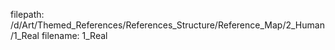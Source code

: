 filepath: /d/Art/Themed_References/References_Structure/Reference_Map/2_Human/1_Real
filename: 1_Real
